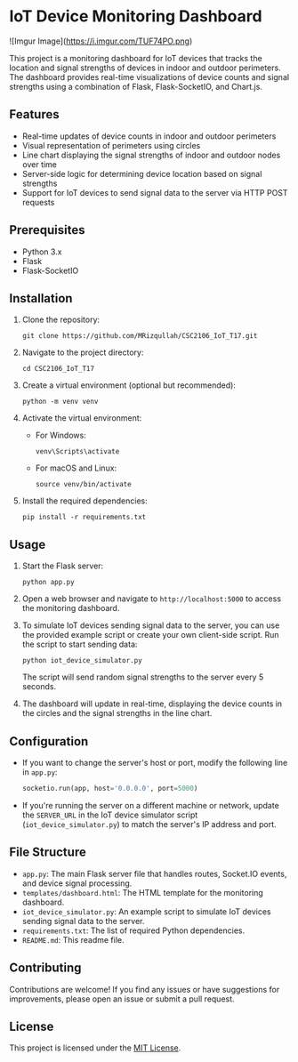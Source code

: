 # IoT Device Monitoring Dashboard

!\[Imgur Image\](<https://i.imgur.com/TUF74PO.png>)

This project is a monitoring dashboard for IoT devices that tracks the location and signal strengths of devices in indoor and outdoor perimeters. The dashboard provides real-time visualizations of device counts and signal strengths using a combination of Flask, Flask-SocketIO, and Chart.js.

## Features

- Real-time updates of device counts in indoor and outdoor perimeters
- Visual representation of perimeters using circles
- Line chart displaying the signal strengths of indoor and outdoor nodes over time
- Server-side logic for determining device location based on signal strengths
- Support for IoT devices to send signal data to the server via HTTP POST requests

## Prerequisites

- Python 3.x
- Flask
- Flask-SocketIO

## Installation

1. Clone the repository:

   ```
   git clone https://github.com/MRizqullah/CSC2106_IoT_T17.git
   ```

2. Navigate to the project directory:

   ```
   cd CSC2106_IoT_T17
   ```

3. Create a virtual environment (optional but recommended):

   ```
   python -m venv venv
   ```

4. Activate the virtual environment:

   - For Windows:

     ```
     venv\Scripts\activate
     ```

   - For macOS and Linux:

     ```
     source venv/bin/activate
     ```

5. Install the required dependencies:

   ```
   pip install -r requirements.txt
   ```

## Usage

1. Start the Flask server:

   ```
   python app.py
   ```

2. Open a web browser and navigate to `http://localhost:5000` to access the monitoring dashboard.

3. To simulate IoT devices sending signal data to the server, you can use the provided example script or create your own client-side script. Run the script to start sending data:

   ```
   python iot_device_simulator.py
   ```

   The script will send random signal strengths to the server every 5 seconds.

4. The dashboard will update in real-time, displaying the device counts in the circles and the signal strengths in the line chart.

## Configuration

- If you want to change the server's host or port, modify the following line in `app.py`:

  ```python
  socketio.run(app, host='0.0.0.0', port=5000)
  ```

- If you're running the server on a different machine or network, update the `SERVER_URL` in the IoT device simulator script (`iot_device_simulator.py`) to match the server's IP address and port.

## File Structure

- `app.py`: The main Flask server file that handles routes, Socket.IO events, and device signal processing.
- `templates/dashboard.html`: The HTML template for the monitoring dashboard.
- `iot_device_simulator.py`: An example script to simulate IoT devices sending signal data to the server.
- `requirements.txt`: The list of required Python dependencies.
- `README.md`: This readme file.

## Contributing

Contributions are welcome! If you find any issues or have suggestions for improvements, please open an issue or submit a pull request.

## License

This project is licensed under the [MIT License](LICENSE).
